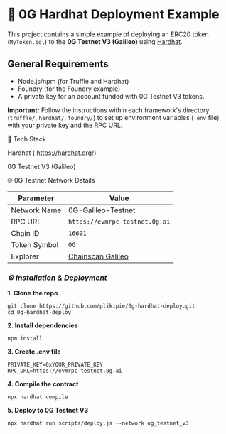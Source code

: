

# 🚀 0G Hardhat Deployment Example

This project contains a simple example of deploying an ERC20 token (`MyToken.sol`) to the **0G Testnet V3 (Galileo)** using [Hardhat](https://hardhat.org).
## General Requirements

- Node.js/npm (for Truffle and Hardhat)
- Foundry (for the Foundry example)
- A private key for an account funded with 0G Testnet V3 tokens.

**Important:** Follow the instructions within each framework's directory (`truffle/`, `hardhat/`, `foundry/`) to set up environment variables (`.env` file) with your private key and the RPC URL.

🧰 Tech Stack

Hardhat ( https://hardhat.org/)

0G Testnet V3 (Galileo)

🌐 0G Testnet Network Details

| Parameter    | Value                                                |
| ------------ | ---------------------------------------------------- |
| Network Name | 0G-Galileo-Testnet                                   |
| RPC URL      | `https://evmrpc-testnet.0g.ai`                       |
| Chain ID     | `16601`                                              |
| Token Symbol | `OG`                                                 |
| Explorer     | [Chainscan Galileo](https://chainscan-galileo.0g.ai) |

### **_⚙️ Installation & Deployment_**

**1. Clone the repo**

```
git clone https://github.com/plikipie/0g-hardhat-deploy.git
cd 0g-hardhat-deploy
```

**2. Install dependencies**

```
npm install
```

**3. Create .env file**

```
PRIVATE_KEY=0xYOUR_PRIVATE_KEY
RPC_URL=https://evmrpc-testnet.0g.ai
```

**4. Compile the contract**

```
npx hardhat compile
```

**5. Deploy to 0G Testnet V3**

```
npx hardhat run scripts/deploy.js --network og_testnet_v3
```
